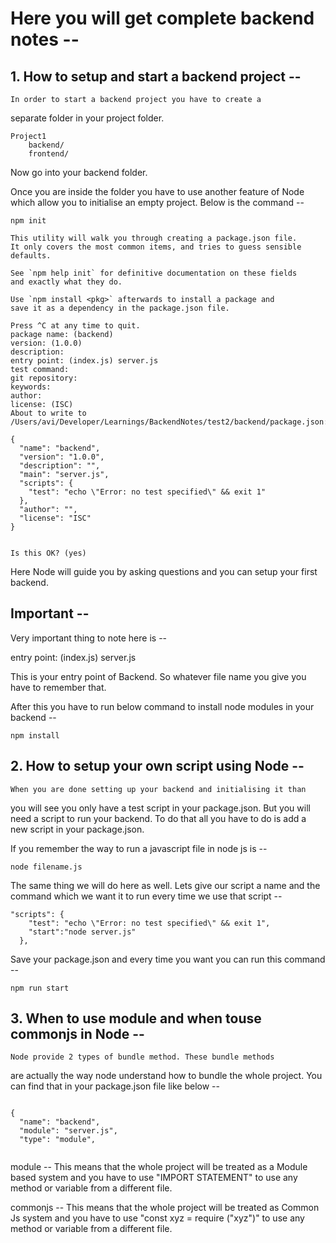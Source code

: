 # Here you will get complete backend notes --

## 1. How to setup and start a backend project --

    In order to start a backend project you have to create a

separate folder in your project folder.

```
Project1
    backend/
    frontend/

```

Now go into your backend folder.

Once you are inside the folder you have to use another feature of Node
which allow you to initialise an empty project. Below is the command --

```
npm init

This utility will walk you through creating a package.json file.
It only covers the most common items, and tries to guess sensible defaults.

See `npm help init` for definitive documentation on these fields
and exactly what they do.

Use `npm install <pkg>` afterwards to install a package and
save it as a dependency in the package.json file.

Press ^C at any time to quit.
package name: (backend)
version: (1.0.0)
description:
entry point: (index.js) server.js
test command:
git repository:
keywords:
author:
license: (ISC)
About to write to /Users/avi/Developer/Learnings/BackendNotes/test2/backend/package.json:

{
  "name": "backend",
  "version": "1.0.0",
  "description": "",
  "main": "server.js",
  "scripts": {
    "test": "echo \"Error: no test specified\" && exit 1"
  },
  "author": "",
  "license": "ISC"
}


Is this OK? (yes)

```

Here Node will guide you by asking questions and you can setup your first backend.

## Important --

Very important thing to note here is --

entry point: (index.js) server.js

This is your entry point of Backend. So whatever file name you give you have to remember that.

After this you have to run below command to install node modules in your backend --

```
npm install

```

## 2. How to setup your own script using Node --

    When you are done setting up your backend and initialising it than

you will see you only have a test script in your package.json. But you
will need a script to run your backend. To do that all you have to do
is add a new script in your package.json.

If you remember the way to run a javascript file in node js is --

```
node filename.js

```

The same thing we will do here as well. Lets give our script a name and
the command which we want it to run every time we use that script --

```
"scripts": {
    "test": "echo \"Error: no test specified\" && exit 1",
    "start":"node server.js"
  },

```

Save your package.json and every time you want you can run this command --

```
npm run start

```

## 3. When to use module and when touse commonjs in Node --

    Node provide 2 types of bundle method. These bundle methods

are actually the way node understand how to bundle the whole project.
You can find that in your package.json file like below --

```

{
  "name": "backend",
  "module": "server.js",
  "type": "module",


```

module -- This means that the whole project will be treated as a Module based
system and you have to use "IMPORT STATEMENT" to use any method or
variable from a different file.

commonjs -- This means that the whole project will be treated as Common Js
system and you have to use "const xyz = require ("xyz")" to use
any method or variable from a different file.
